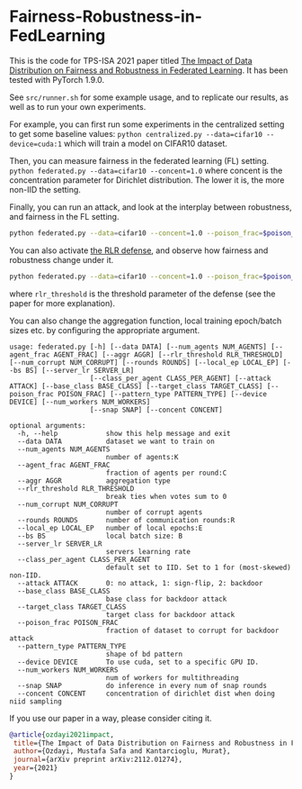 # Fairness-Robustness-in-FedLearning

This is the code for TPS-ISA 2021 paper titled [The Impact of Data Distribution on Fairness and Robustness in Federated Learning](https://arxiv.org/abs/2112.01274). It has been tested with PyTorch 1.9.0.

See ```src/runner.sh``` for some example usage, and to replicate our results, as well as to run your own experiments.

For example, you can first run some experiments in the centralized setting to get some baseline values: 
```python centralized.py --data=cifar10 --device=cuda:1``` which will train a model on CIFAR10 dataset.

Then, you can measure fairness in the federated learning (FL) setting.
```python federated.py --data=cifar10 --concent=1.0``` where concent is the concentration parameter for Dirichlet distribution. The lower it is, the more non-IID the setting.

Finally, you can run an attack, and look at the interplay between robustness, and fairness in the FL setting.
```bash
python federated.py --data=cifar10 --concent=1.0 --poison_frac=$poison_frac --attack=$attack --num_corrupt=$num_corrupt
```

You can also activate [the RLR defense](https://ojs.aaai.org/index.php/AAAI/article/view/17118), and observe how fairness and robustness change under it.
```bash
python federated.py --data=cifar10 --concent=1.0 --poison_frac=$poison_frac --attack=$attack --num_corrupt=$num_corrupt --rlr_threshold=$rlr_threshold
```
where ```rlr_threshold``` is the threshold parameter of the defense (see the paper for more explanation).

You can also change the aggregation function, local training epoch/batch sizes etc. by configuring the appropriate argument.
```
usage: federated.py [-h] [--data DATA] [--num_agents NUM_AGENTS] [--agent_frac AGENT_FRAC] [--aggr AGGR] [--rlr_threshold RLR_THRESHOLD] [--num_corrupt NUM_CORRUPT] [--rounds ROUNDS] [--local_ep LOCAL_EP] [--bs BS] [--server_lr SERVER_LR]
                    [--class_per_agent CLASS_PER_AGENT] [--attack ATTACK] [--base_class BASE_CLASS] [--target_class TARGET_CLASS] [--poison_frac POISON_FRAC] [--pattern_type PATTERN_TYPE] [--device DEVICE] [--num_workers NUM_WORKERS]
                    [--snap SNAP] [--concent CONCENT]

optional arguments:
  -h, --help            show this help message and exit
  --data DATA           dataset we want to train on
  --num_agents NUM_AGENTS
                        number of agents:K
  --agent_frac AGENT_FRAC
                        fraction of agents per round:C
  --aggr AGGR           aggregation type
  --rlr_threshold RLR_THRESHOLD
                        break ties when votes sum to 0
  --num_corrupt NUM_CORRUPT
                        number of corrupt agents
  --rounds ROUNDS       number of communication rounds:R
  --local_ep LOCAL_EP   number of local epochs:E
  --bs BS               local batch size: B
  --server_lr SERVER_LR
                        servers learning rate
  --class_per_agent CLASS_PER_AGENT
                        default set to IID. Set to 1 for (most-skewed) non-IID.
  --attack ATTACK       0: no attack, 1: sign-flip, 2: backdoor
  --base_class BASE_CLASS
                        base class for backdoor attack
  --target_class TARGET_CLASS
                        target class for backdoor attack
  --poison_frac POISON_FRAC
                        fraction of dataset to corrupt for backdoor attack
  --pattern_type PATTERN_TYPE
                        shape of bd pattern
  --device DEVICE       To use cuda, set to a specific GPU ID.
  --num_workers NUM_WORKERS
                        num of workers for multithreading
  --snap SNAP           do inference in every num of snap rounds
  --concent CONCENT     concentration of dirichlet dist when doing niid sampling
 ```
 
 
 If you use our paper in a way, please consider citing it.
 
 ```bibtex
 @article{ozdayi2021impact,
  title={The Impact of Data Distribution on Fairness and Robustness in Federated Learning},
  author={Ozdayi, Mustafa Safa and Kantarcioglu, Murat},
  journal={arXiv preprint arXiv:2112.01274},
  year={2021}
}
```
